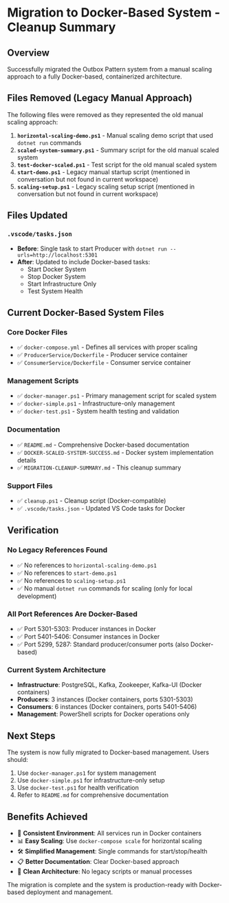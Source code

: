 # Migration to Docker-Based System - Cleanup Summary

## Overview
Successfully migrated the Outbox Pattern system from a manual scaling approach to a fully Docker-based, containerized architecture.

## Files Removed (Legacy Manual Approach)
The following files were removed as they represented the old manual scaling approach:

1. **`horizontal-scaling-demo.ps1`** - Manual scaling demo script that used `dotnet run` commands
2. **`scaled-system-summary.ps1`** - Summary script for the old manual scaled system
3. **`test-docker-scaled.ps1`** - Test script for the old manual scaled system
4. **`start-demo.ps1`** - Legacy manual startup script (mentioned in conversation but not found in current workspace)
5. **`scaling-setup.ps1`** - Legacy scaling setup script (mentioned in conversation but not found in current workspace)

## Files Updated

### `.vscode/tasks.json`
- **Before**: Single task to start Producer with `dotnet run --urls=http://localhost:5301`
- **After**: Updated to include Docker-based tasks:
  - Start Docker System
  - Stop Docker System  
  - Start Infrastructure Only
  - Test System Health

## Current Docker-Based System Files

### Core Docker Files
- ✅ `docker-compose.yml` - Defines all services with proper scaling
- ✅ `ProducerService/Dockerfile` - Producer service container
- ✅ `ConsumerService/Dockerfile` - Consumer service container

### Management Scripts
- ✅ `docker-manager.ps1` - Primary management script for scaled system
- ✅ `docker-simple.ps1` - Infrastructure-only management
- ✅ `docker-test.ps1` - System health testing and validation

### Documentation
- ✅ `README.md` - Comprehensive Docker-based documentation
- ✅ `DOCKER-SCALED-SYSTEM-SUCCESS.md` - Docker system implementation details
- ✅ `MIGRATION-CLEANUP-SUMMARY.md` - This cleanup summary

### Support Files
- ✅ `cleanup.ps1` - Cleanup script (Docker-compatible)
- ✅ `.vscode/tasks.json` - Updated VS Code tasks for Docker

## Verification

### No Legacy References Found
- ✅ No references to `horizontal-scaling-demo.ps1`
- ✅ No references to `start-demo.ps1`
- ✅ No references to `scaling-setup.ps1`
- ✅ No manual `dotnet run` commands for scaling (only for local development)

### All Port References Are Docker-Based
- ✅ Port 5301-5303: Producer instances in Docker
- ✅ Port 5401-5406: Consumer instances in Docker
- ✅ Port 5299, 5287: Standard producer/consumer ports (also Docker-based)

### Current System Architecture
- **Infrastructure**: PostgreSQL, Kafka, Zookeeper, Kafka-UI (Docker containers)
- **Producers**: 3 instances (Docker containers, ports 5301-5303)
- **Consumers**: 6 instances (Docker containers, ports 5401-5406)
- **Management**: PowerShell scripts for Docker operations only

## Next Steps

The system is now fully migrated to Docker-based management. Users should:

1. Use `docker-manager.ps1` for system management
2. Use `docker-simple.ps1` for infrastructure-only setup
3. Use `docker-test.ps1` for health verification
4. Refer to `README.md` for comprehensive documentation

## Benefits Achieved

- 🔄 **Consistent Environment**: All services run in Docker containers
- 📊 **Easy Scaling**: Use `docker-compose scale` for horizontal scaling
- 🛠️ **Simplified Management**: Single commands for start/stop/health
- 📋 **Better Documentation**: Clear Docker-based approach
- 🧹 **Clean Architecture**: No legacy scripts or manual processes

The migration is complete and the system is production-ready with Docker-based deployment and management.
